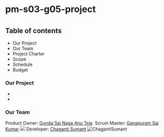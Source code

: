 
# pm-s03-g05-project
#
## Table of contents
* Our Project
* Our Team
* Project Charter
* Scope
* Schedule
* Budget

### Our Project
*
*
### Our Team
Product Owner:
 [Gunda Sai Naga Anu Teja](https://github.com/GUNDAANUTEJ)
 ![]()
 Scrum Master:
 [Ganapuram Sai Kumar](https://github.com/SaiKumar249)
  ![](C:\Users\S542408\Desktop\1ava\pm-s03-g05-project\SaiKumar.png)
 Developer: 
 [Chaganti Sumant](https://github.com/sumant52)
![ChagantiSumant](https://user-images.githubusercontent.com/77635770/119560258-53330380-bd69-11eb-8708-3d81536a7027.jpg)

